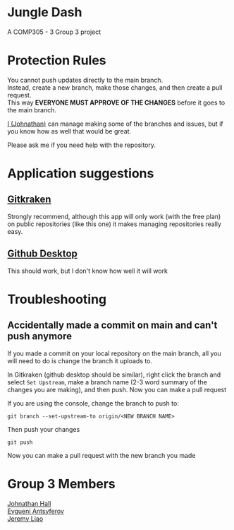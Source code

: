# Jungle Dash
A COMP305 - 3 Group 3 project

# Protection Rules
You cannot push updates directly to the main branch.<br>
Instead, create a new branch, make those changes, and then create a pull request.<br>
This way **EVERYONE MUST APPROVE OF THE CHANGES** before it goes to the main branch.

[I (Johnathan)](https://github.com/gtaEPIC) can manage making some of the branches and issues,
but if you know how as well that would be great.

Please ask me if you need help with the repository.

# Application suggestions
## [Gitkraken](https://www.gitkraken.com/download)
Strongly recommend, although this app will only work (with the free plan) on public repositories (like this one) it makes managing repositories really easy.

## [Github Desktop](https://desktop.github.com)
This should work, but I don't know how well it will work

# Troubleshooting
## Accidentally made a commit on main and can't push anymore
If you made a commit on your local repository on the main branch, all you will need to do is change the branch it uploads to.

In Gitkraken (github desktop should be similar), right click the branch and select `Set Upstream`, make a branch name (2-3 word summary of the changes you are making), and then push. Now you can make a pull request

If you are using the console, change the branch to push to:
```
git branch --set-upstream-to origin/<NEW BRANCH NAME>
```
Then push your changes
```
git push
```
Now you can make a pull request with the new branch you made


# Group 3 Members
[Johnathan Hall](https://github.com/gtaEPIC)<br>
[Evgueni Antsyferov](https://github.com/DragonGenya)<br>
[Jeremy Liao](https://github.com/jibbyyy)